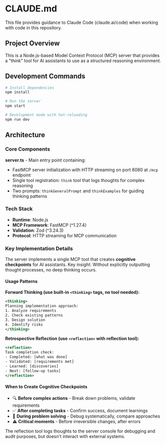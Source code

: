 # CLAUDE.md

This file provides guidance to Claude Code (claude.ai/code) when working with code in this repository.

## Project Overview

This is a Node.js-based Model Context Protocol (MCP) server that provides a "think" tool for AI assistants to use as a structured reasoning environment.

## Development Commands

```bash
# Install dependencies
npm install

# Run the server
npm start

# Development mode with hot-reloading
npm run dev
```

## Architecture

### Core Components

**server.ts** - Main entry point containing:
- FastMCP server initialization with HTTP streaming on port 8080 at `/mcp` endpoint
- Single tool registration: `think` tool that logs thoughts for complex reasoning
- Two prompts: `thinkGeneralPrompt` and `thinkExamples` for guiding thinking patterns

### Tech Stack
- **Runtime**: Node.js
- **MCP Framework**: FastMCP (^1.27.4)
- **Validation**: Zod (^3.24.3)
- **Protocol**: HTTP streaming for MCP communication

### Key Implementation Details

The server implements a single MCP tool that creates **cognitive checkpoints** for AI assistants. Key insight: Without explicitly outputting thought processes, no deep thinking occurs.

#### Usage Patterns

**Forward Thinking (use built-in `<thinking>` tags, no tool needed):**
```xml
<thinking>
Planning implementation approach:
1. Analyze requirements
2. Check existing patterns
3. Design solution
4. Identify risks
</thinking>
```

**Retrospective Reflection (use `<reflection>` with reflection tool):**
```xml
<reflection>
Task completion check:
- Completed: [what was done]
- Validated: [requirements met]
- Learned: [discoveries]
- Next: [follow-up tasks]
</reflection>
```

#### When to Create Cognitive Checkpoints

- 🔍 **Before complex actions** - Break down problems, validate requirements
- ✅ **After completing tasks** - Confirm success, document learnings
- 🧠 **During problem solving** - Debug systematically, compare approaches
- ⚠️ **Critical moments** - Before irreversible changes, after errors

The reflection tool logs thoughts to the server console for debugging and audit purposes, but doesn't interact with external systems.